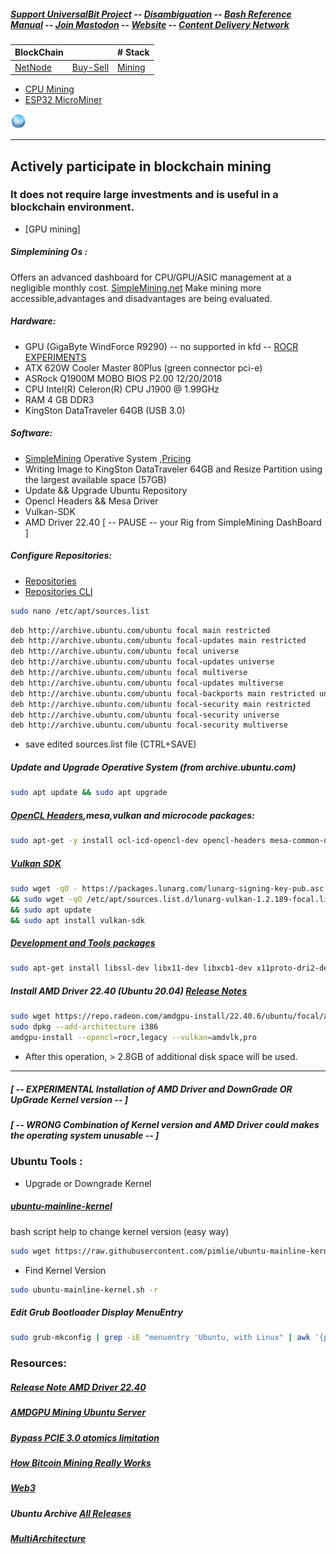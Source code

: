 ##### [Support UniversalBit Project](https://github.com/universalbit-dev/universalbit-dev/tree/main/support) -- [Disambiguation](https://en.wikipedia.org/wiki/Wikipedia:Disambiguation) -- [Bash Reference Manual](https://www.gnu.org/software/bash/manual/html_node/index.html) -- [Join Mastodon](https://mastodon.social/invite/wTHp2hSD) -- [Website](https://www.universalbit.it/) -- [Content Delivery Network](https://universalbitcdn.it/)
BlockChain |  | # Stack
---|---|---
 [NetNode](https://github.com/universalbit-dev/universalbit-dev/tree/main/blockchain/bitcoin) | [Buy-Sell](https://github.com/universalbit-dev/gekko-m4-globular-cluster/blob/master/README.md) | [Mining](https://github.com/universalbit-dev/universalbit-dev/tree/main/blockchain) 
 
 * [CPU Mining](https://github.com/universalbit-dev/CityGenerator/blob/master/workers/workers.md)
 * [ESP32 MicroMiner](https://github.com/universalbit-dev/esptool)

<img src="https://github.com/universalbit-dev/universalbit-dev/blob/main/blockchain/images/blockchain.png" width="5%"></img>

---

## Actively participate in blockchain mining
### It does not require large investments and is useful in a blockchain environment. 
* [GPU mining] 
##### Simplemining Os :
Offers an advanced dashboard for CPU/GPU/ASIC management at a negligible monthly cost. 
[SimpleMining.net](https://simplemining.net/)
Make mining more accessible,advantages and disadvantages are being evaluated.

##### Hardware:
* GPU (GigaByte WindForce R9290) -- no supported in kfd  -- [ROCR EXPERIMENTS](https://rocm.docs.amd.com/projects/ROCR-Runtime/en/latest/what-is-rocr-runtime.html)
* ATX 620W Cooler Master 80Plus (green connector pci-e)
* ASRock Q1900M MOBO BIOS P2.00 12/20/2018
* CPU Intel(R) Celeron(R) CPU J1900 @ 1.99GHz
* RAM 4 GB DDR3
* KingSton DataTraveler 64GB (USB 3.0)

##### Software:
* [SimpleMining](https://simplemining.net/) Operative System ,[Pricing](https://simplemining.net/pricing)
* Writing Image to KingSton DataTraveler 64GB and Resize Partition using the largest available space (57GB)
* Update && Upgrade Ubuntu Repository
* Opencl Headers && Mesa Driver
* Vulkan-SDK 
* AMD Driver 22.40
 [ -- PAUSE -- your Rig from SimpleMining DashBoard ]

##### Configure Repositories:
* [Repositories](https://help.ubuntu.com/community/Repositories/Ubuntu)
* [Repositories CLI](https://help.ubuntu.com/community/Repositories/CommandLine)

```bash
sudo nano /etc/apt/sources.list
```

```bash
deb http://archive.ubuntu.com/ubuntu focal main restricted
deb http://archive.ubuntu.com/ubuntu focal-updates main restricted
deb http://archive.ubuntu.com/ubuntu focal universe
deb http://archive.ubuntu.com/ubuntu focal-updates universe
deb http://archive.ubuntu.com/ubuntu focal multiverse
deb http://archive.ubuntu.com/ubuntu focal-updates multiverse
deb http://archive.ubuntu.com/ubuntu focal-backports main restricted universe multiverse
deb http://archive.ubuntu.com/ubuntu focal-security main restricted
deb http://archive.ubuntu.com/ubuntu focal-security universe
deb http://archive.ubuntu.com/ubuntu focal-security multiverse
```

* save edited sources.list file (CTRL+SAVE)

##### Update and Upgrade Operative System (from archive.ubuntu.com)

```bash
sudo apt update && sudo apt upgrade
```

##### [OpenCL Headers](https://cn.khronos.org/opencl/),mesa,vulkan and microcode packages:

```bash
sudo apt-get -y install ocl-icd-opencl-dev opencl-headers mesa-common-dev mesa-opencl-icd mesa-utils-extra clinfo libvulkan1 mesa-vulkan-drivers vulkan-utils amd64-microcode intel-microcode iucode-tool thermald gdebi-core
```

##### [Vulkan SDK](https://www.lunarg.com/vulkan-sdk/)

```bash
sudo wget -qO - https://packages.lunarg.com/lunarg-signing-key-pub.asc | sudo apt-key add -
&& sudo wget -qO /etc/apt/sources.list.d/lunarg-vulkan-1.2.189-focal.list https://packages.lunarg.com/vulkan/1.2.189/lunarg-vulkan-1.2.189-focal.list
&& sudo apt update
&& sudo apt install vulkan-sdk
```

##### [Development and Tools packages](https://github.com/universalbit-dev/AMDVLK?tab=readme-ov-file)
```bash
sudo apt-get install libssl-dev libx11-dev libxcb1-dev x11proto-dri2-dev libxcb-dri3-dev libxcb-dri2-0-dev libxcb-present-dev libxshmfence-dev libxrandr-dev libwayland-dev
```

##### Install AMD Driver 22.40  (Ubuntu 20.04) [Release Notes](https://www.amd.com/en/resources/support-articles/release-notes/RN-AMDGPU-UNIFIED-LINUX-22-40-6.html)
```bash
sudo wget https://repo.radeon.com/amdgpu-install/22.40.6/ubuntu/focal/amdgpu-install_5.4.50406-1_all.deb
sudo dpkg --add-architecture i386
amdgpu-install --opencl=rocr,legacy --vulkan=amdvlk,pro
```

* After this operation, > 2.8GB of additional disk space will be used. 


---
##### [ -- EXPERIMENTAL Installation of AMD Driver and DownGrade OR UpGrade Kernel version -- ]
##### [ -- WRONG Combination of Kernel version and AMD Driver could makes the operating system unusable -- ]
### Ubuntu Tools :
* Upgrade or Downgrade Kernel
##### [ubuntu-mainline-kernel](https://github.com/pimlie/ubuntu-mainline-kernel.sh/blob/617171ebea0a506d57659f43bc07fb591e3c4a56/ubuntu-mainline-kernel.sh#L4) 
bash script help to change kernel version (easy way)

```bash
sudo wget https://raw.githubusercontent.com/pimlie/ubuntu-mainline-kernel.sh/master/ubuntu-mainline-kernel.sh && chmod +x ubuntu-mainline-kernel.sh && sudo mv ubuntu-mainline-kernel.sh /usr/local/bin/
```

* Find Kernel Version

```bash
sudo ubuntu-mainline-kernel.sh -r
```

##### Edit Grub Bootloader Display MenuEntry 
```bash
sudo grub-mkconfig | grep -iE "menuentry 'Ubuntu, with Linux" | awk '{print i++ " : "$1, $2, $3, $4, $5, $6, $7}'
```
### Resources:

##### [Release Note AMD Driver 22.40](https://www.amd.com/en/resources/support-articles/release-notes/RN-AMDGPU-UNIFIED-LINUX-22-40-6.html)
##### [AMDGPU Mining Ubuntu Server](https://github.com/michalslonina/Ubuntu-Server-LTS-20.04-GUIDE-AMDGPU-Mining)
##### [Bypass PCIE 3.0 atomics limitation](https://www.reddit.com/r/gpumining/comments/ptmyjd/ubuntu_20043_amdgpu_2130_opencl_rocr_rocm/)
##### [How Bitcoin Mining Really Works](https://www.freecodecamp.org/news/how-bitcoin-mining-really-works-38563ec38c87/)
##### [Web3](https://web3.freecodecamp.org/web3)
##### Ubuntu Archive [All Releases](https://releases.ubuntu.com/)
##### [MultiArchitecture](https://wiki.debian.org/Multiarch/HOWTO)
